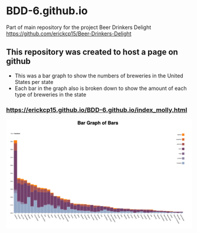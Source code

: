 # BDD-6.github.io

Part of main repository for the project Beer Drinkers Delight
https://github.com/erickcp15/Beer-Drinkers-Delight

## This repository was created to host a page on github

* This was a bar graph to show the numbers of breweries in the United States per state
* Each bar in the graph also is broken down to show the amount of each type of breweries in the state

### https://erickcp15.github.io/BDD-6.github.io/index_molly.html

![](Images/Bar1.png)
